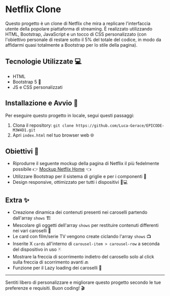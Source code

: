 # Netflix Clone
Questo progetto è un clone di Netflix che mira a replicare l'interfaccia utente della popolare piattaforma di streaming. È realizzato utilizzando HTML, Bootstrap, JavaScript e un tocco di CSS personalizzato
(con l'obiettivo personale di restare sotto il 5% del totale del codice, in modo da affidarmi quasi totalmente a Bootstrap per lo stile della pagina).

## Tecnologie Utilizzate 💻
- HTML
- Bootstrap 5 🎨
- JS e CSS personalizzati

## Installazione e Avvio 🚀
Per eseguire questo progetto in locale, segui questi passaggi:
1. Clona il repository: `git clone https://github.com/Luca-Gerace/EPICODE-M3W4D1.git`
2. Apri `index.html` nel tuo browser web 🌐

## Obiettivi 🎯
- Riprodurre il seguente mockup della pagina di Netflix il più fedelmente possibile
    👉 [Mockup Netflix Home](https://github.com/Luca-Gerace/EPICODE-M3W4D1/blob/main/assets/mockup-netflix-home.png) 👈
- Utilizzare Bootstrap per il sistema di griglie e per i componenti 📐
- Design responsive, ottimizzato per tutti i dispositivi 📱💻

## Extra ✨
- Creazione dinamica dei contenuti presenti nei caroselli partendo dall'array `shows` 🏗️
- Mescolare gli oggetti dell'array `shows` per restituire contenuti differenti nei vari caroselli 🎲
- Le card con film/serie TV vengono create ciclando l'array `shows` 📺
- Inserite X `cards` all'interno di `carousel-item > carousel-row` a seconda del dispositivo in uso 🃏
- Mostrare la freccia di scorrimento indietro del carosello solo al click sulla freccia di scorrimento avanti 🔙
- Funzione per il Lazy loading dei caroselli 🔄

---

Sentiti libero di personalizzare e migliorare questo progetto secondo le tue preferenze e requisiti. Buon coding! 🎬